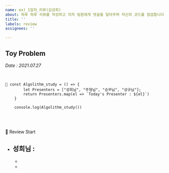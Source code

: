 ```yaml
---
name: ex) 1일차_리뷰(김성희)
about: 하루 하루 리뷰를 작성하고 각자 팀원에게 댓글을 달아주며 자신의 코드를 점검합니다.
title: ''
labels: review
assignees: ''

---
```


## Toy Problem

_Date : 2021.07.27_

<br/>

```
📌 const Algolithm_study = () => {
        let Presenters = ["성희님", "주형님", "승무님", "상규님"];
        return Presenters.map(el => `Today's Presenter : ${el}`)
    }

    console.log(Algolithm_study())
```

<br/>
<br/>

🙌 Review Start

- 성희님 :
  -
  -
  -

<br/>
<br/>
